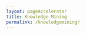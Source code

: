 ```yaml
---
layout: pageAccelerator
title: Knowledge Mining
permalink: /knowledgemining/
---
```


<!--This .md file is meant to serve as a demo for a Single Accelerator Page-->
<!--To create a new Single Accelerator page, simple make a copy of this file, rename it, and then update content above (title and permalink) and below (see TODO placeholders) -->
<!--See existing Single Accelerator Pages .md files for reference-->

<script>
    //TODO: These are variables that must be declared and overridden in the specific single accelerator page

    //Variables for this specific single accelerator page, to centralize re-used variables
    const textPageTitle = "TODO";
    const htmlPageDescription = `TODO`;
    const srcHeaderImage = "/images/DEMO-SingleAcceleratorPage/demo-title-photo.jpg";
    const linkAccessAcceleratorRepo = "TODO";
    const listPrereqs = ["prerequisite1", "prerequisite2", "prerequisite3", "prerequisite4", "prerequisite5", "prerequisite6"];
    const listIndustries = ["industry1", "industry2", "industry3", "industry4", "industry5", "industry6"];
    const listUseCases = ["usecases1", "usecases2", "usecases3", "usecases4", "usecases5", "usecases6"];
    const htmlAcceleratorDescription = `TODO`;

    const listAcceleratorGuidanceVideoURLs = ["https://www.youtube.com/embed/fEvM-OUbaKs", "https://www.youtube.com/embed/fEvM-OUbaKs", "https://www.youtube.com/embed/fEvM-OUbaKs"];

    const listLinksRelatedAccelerators = ["link1", "link2"];
    
    const linkContributingGuide = "TODO";

    const listTechnologies = ["technology1",
        "technology2",
        "technology3",
        "technology4",
        "technology5",
        "technology6"];

    const htmlArchitectureSection = `TODO`;
    const htmlBranchingStrategySection = `TODO`;
    const htmlAcceleratorComponents = `TODO`;
    const htmlKeyAcceleratorFiles = `TODO`;
    const htmlLiveDemoSection = `TODO`;
    const htmlRepoStructureSection = `TODO`;

    //boolean variables to show / hide sections of the page
    const toHide_AcceleratorGuidanceSection = false;
    const toHide_RelatedAccelerators = false;
    const toHide_ContributingGuide = false;
    const toHide_ArchitectureSection = false;
    const toHide_BranchingStrategySection = false;
    const toHide_AcceleratorComponents = false;
    const toHide_KeyAcceleratorFiles = false;
    const toHide_LiveDemoSection = false;
    const toHide_RepoStructureSection = false;
</script>

<script src="/scripts/script-setsingleacceleratorpagecontents.js" type="text/javascript"></script>